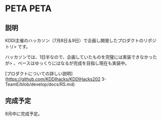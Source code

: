  # PETA PETA
  
## 説明

KDDI主催のハッカソン（7月8日＆9日）で企画し開発したプロダクトのリポジトリ>  です。

ハッカソンでは、1日半なので、企画していたものを完璧には実装できなかったが>  、ペースはゆっくりにはなるが完成を目指し現在も実装中。

 [プロダクトについての詳しい説明](https://github.com/KDDIhacks/KDDIHacks202  3-TeamE/blob/develop/docs/RS.md)

 ## 完成予定
 8月中に完成予定。
